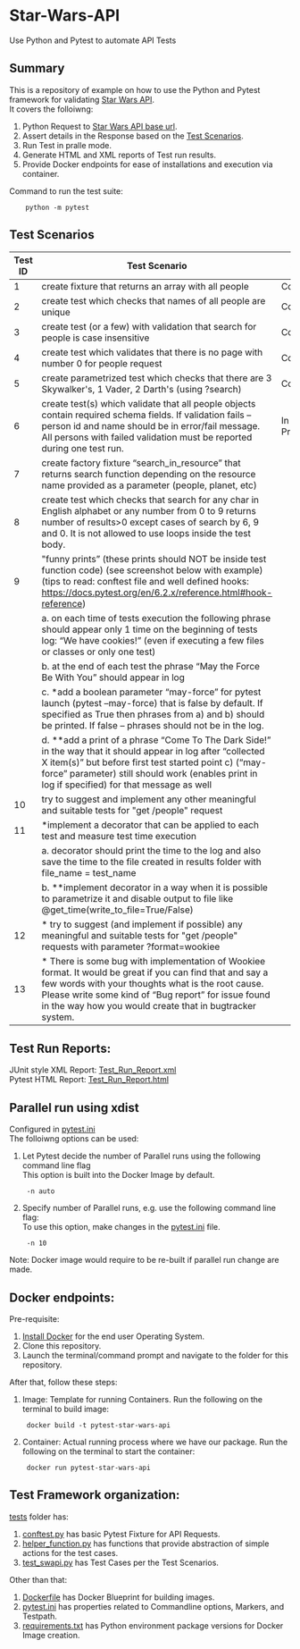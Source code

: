 # Star-Wars-API
Use Python and Pytest to automate API Tests

## Summary
This is a repository of example on how to use the Python and Pytest framework for validating [Star Wars API](https://swapi.py4e.com/documentation).  
It covers the folloiwng:  
1. Python Request to [Star Wars API base url](https://swapi.py4e.com/api/ ).
2. Assert details in the Response based on the [Test Scenarios](#test-scenarios).
3. Run Test in pralle mode.
4. Generate HTML and XML reports of Test run results.
5. Provide Docker endpoints for ease of installations and execution via container.

Command to run the test suite:      
        
        python -m pytest 

## Test Scenarios

|__Test ID__|__Test Scenario__|__Status__|
|-----------|-----------|-----------|
|1|create fixture that returns an array with all people |Completed|
|2|create test which checks that names of all people are unique|Completed|
|3|create test (or a few) with validation that search for people is case insensitive|Completed|
|4|create test which validates that there is no page with number 0 for people request|Completed|
|5|create parametrized test which checks that there are 3 Skywalker's, 1 Vader, 2 Darth's (using ?search)|Completed|
|6|create test(s) which validate that all people objects contain required schema fields. If validation fails – person id and name should be in error/fail message. All persons with failed validation must be reported during one test run.|In Progress|
|7|create factory fixture “search_in_resource” that returns search function depending on the resource name provided as a parameter (people, planet, etc)||
|8|create test which checks that search for any char in English alphabet or any number from 0 to 9 returns number of results>0 except cases of search by 6, 9 and 0. It is not allowed to use loops inside the test body.||
|9|"funny prints” (these prints should NOT be inside test function code) (see screenshot below with example) (tips to read: conftest file and well defined hooks: https://docs.pytest.org/en/6.2.x/reference.html#hook-reference)||
||a.	on each time of tests execution the following phrase should appear only 1 time on the beginning of tests log: “We have cookies!” (even if executing a few files or classes or only one test)||
||b.	at the end of each test the phrase “May the Force Be With You” should appear in log||
||c.	*add a boolean parameter “may-force” for pytest launch (pytest –may-force) that is false by default. If specified as True then phrases from a) and b) should be printed. If false – phrases should not be in the log.||
||d.	**add a print of a phrase “Come To The Dark Side!” in the way that it should appear in log after “collected X item(s)” but before first test started  point с) (“may-force” parameter) still should work (enables print in log if specified) for that message as well||
|10|try to suggest and implement any other meaningful and suitable tests for "get /people" request||
|11|*implement a decorator that can be applied to each test and measure test time execution||
||a.	decorator should print the time to the log and also save the time to the file created in results folder with file_name = test_name||
||b.	**implement decorator in a way when it is possible to parametrize it and disable output to file like @get_time(write_to_file=True/False)||
|12|* try to suggest (and implement if possible) any meaningful and suitable tests for "get /people" requests with parameter ?format=wookiee ||
|13|* There is some bug with implementation of Wookiee format. It would be great if you can find that and say a few words with your thoughts what is the root cause. Please write some kind of “Bug report” for issue found in the way how you would create that in bugtracker system.||



## Test Run Reports:
JUnit style XML Report: [Test_Run_Report.xml](/Test_Run_Report.xml)  
Pytest HTML Report: [Test_Run_Report.html](/Test_Run_Report.html)  

## Parallel run using xdist
Configured in [pytest.ini](/pytest.ini)  
The folloiwng options can be used:  
1. Let Pytest decide the number of Parallel runs using the following command line flag  
This option is built into the Docker Image by default.

        -n auto

2. Specify number of Parallel runs, e.g. use the following command line flag:  
To use this option, make changes in the [pytest.ini](/pytest.ini) file.  

        -n 10  

Note: Docker image would require to be re-built if parallel run change are made.

## Docker endpoints:
Pre-requisite:
1. [Install Docker](https://www.docker.com/get-started/) for the end user Operating System.  
2. Clone this repository.  
3. Launch the terminal/command prompt and navigate to the folder for this repository.  

After that, follow these steps: 
1. Image: Template for running Containers. Run the following on the terminal to build image:  

        docker build -t pytest-star-wars-api

2. Container: Actual running process where we have our package. Run the following on the terminal to start the container:  

        docker run pytest-star-wars-api


## Test Framework organization:
[tests](/tests) folder has:  
1. [conftest.py](/tests/conftest.py) has basic Pytest Fixture for API Requests.  
2. [helper_function.py](/tests/helper_function.py) has functions that provide abstraction of simple actions for the test cases.  
3. [test_swapi.py](/tests/test_swapi.py) has Test Cases per the Test Scenarios.

Other than that: 
1. [Dockerfile](/Dockerfile) has Docker Blueprint for building images.
2. [pytest.ini](/pytest.ini) has properties related to Commandline options, Markers, and Testpath.
3. [requirements.txt](/requirements.txt) has Python environment package versions for Docker Image creation.
